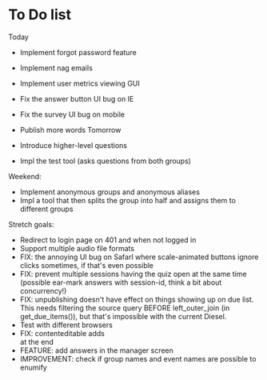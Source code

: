 # To Do list

Today

- Implement forgot password feature
- Implement nag emails
- Implement user metrics viewing GUI
- Fix the answer button UI bug on IE
- Fix the survey UI bug on mobile

- Publish more words
Tomorrow
- Introduce higher-level questions
- Impl the test tool (asks questions from both groups)


Weekend:
- Implement anonymous groups and anonymous aliases
- Impl a tool that then splits the group into half and assigns them to different groups




Stretch goals:
- Redirect to login page on 401 and when not logged in
- Support multiple audio file formats
- FIX: the annoying UI bug on SafarI where scale-animated buttons ignore clicks sometimes, if that's even possible
- FIX: prevent multiple sessions having the quiz open at the same time (possible ear-mark answers with session-id, think a bit about concurrency!)
- FIX: unpublishing doesn't have effect on things showing up on due list. This needs filtering the source query BEFORE left_outer_join (in get_due_items()), but that's impossible with the current Diesel.
- Test with different browsers
- FIX: contenteditable adds <br> at the end
- FEATURE: add answers in the manager screen
- IMPROVEMENT: check if group names and event names are possible to enumify
